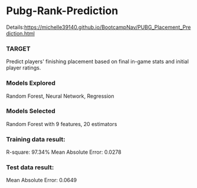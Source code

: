 # Pubg-Rank-Prediction
Details:https://michelle39140.github.io/BootcampNav/PUBG_Placement_Prediction.html

### TARGET
Predict players' finishing placement based on final in-game stats and initial player ratings.

### Models Explored
Random Forest, Neural Network, Regression

### Models Selected
Random Forest with 9 features, 20 estimators

### Training data result:
R-square: 97.34%
Mean Absolute Error: 0.0278
### Test data result:
Mean Absolute Error: 0.0649
